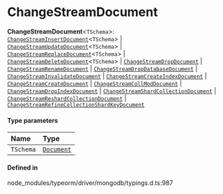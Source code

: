 # ChangeStreamDocument

 **ChangeStreamDocument**<`TSchema`\>: [`ChangeStreamInsertDocument`](../interfaces/ChangeStreamInsertDocument.md)<`TSchema`\> \| [`ChangeStreamUpdateDocument`](../interfaces/ChangeStreamUpdateDocument.md)<`TSchema`\> \| [`ChangeStreamReplaceDocument`](../interfaces/ChangeStreamReplaceDocument.md)<`TSchema`\> \| [`ChangeStreamDeleteDocument`](../interfaces/ChangeStreamDeleteDocument.md)<`TSchema`\> \| [`ChangeStreamDropDocument`](../interfaces/ChangeStreamDropDocument.md) \| [`ChangeStreamRenameDocument`](../interfaces/ChangeStreamRenameDocument.md) \| [`ChangeStreamDropDatabaseDocument`](../interfaces/ChangeStreamDropDatabaseDocument.md) \| [`ChangeStreamInvalidateDocument`](../interfaces/ChangeStreamInvalidateDocument.md) \| [`ChangeStreamCreateIndexDocument`](../interfaces/ChangeStreamCreateIndexDocument.md) \| [`ChangeStreamCreateDocument`](../interfaces/ChangeStreamCreateDocument.md) \| [`ChangeStreamCollModDocument`](../interfaces/ChangeStreamCollModDocument.md) \| [`ChangeStreamDropIndexDocument`](../interfaces/ChangeStreamDropIndexDocument.md) \| [`ChangeStreamShardCollectionDocument`](../interfaces/ChangeStreamShardCollectionDocument.md) \| [`ChangeStreamReshardCollectionDocument`](../interfaces/ChangeStreamReshardCollectionDocument.md) \| [`ChangeStreamRefineCollectionShardKeyDocument`](../interfaces/ChangeStreamRefineCollectionShardKeyDocument.md)

#### Type parameters

| Name | Type |
| :------ | :------ |
| `TSchema` | [`Document`](../interfaces/Document.md) |

#### Defined in

node_modules/typeorm/driver/mongodb/typings.d.ts:987
